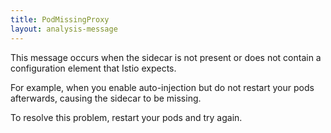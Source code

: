 ```yaml
---
title: PodMissingProxy
layout: analysis-message
---
```


This message occurs when the sidecar is not present or does not contain a configuration element that Istio expects.

For example, when you enable auto-injection but do not restart your pods afterwards, causing the sidecar to be missing.

To resolve this problem, restart your pods and try again.
